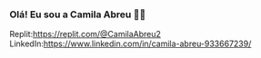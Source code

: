 ### Olá! Eu sou a Camila Abreu 👋😊
Replit:https://replit.com/@CamilaAbreu2
LinkedIn:https://www.linkedin.com/in/camila-abreu-933667239/

